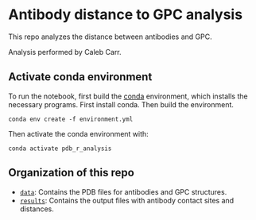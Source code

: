 # Antibody distance to GPC analysis

This repo analyzes the distance between antibodies and GPC.

Analysis performed by Caleb Carr.

## Activate conda environment

To run the notebook, first build the [conda](https://docs.conda.io/) environment, which installs the necessary programs. First install conda. Then build the environment.

```
conda env create -f environment.yml
```

Then activate the conda environment with:

```
conda activate pdb_r_analysis
```

## Organization of this repo

- [`data`](data/): Contains the PDB files for antibodies and GPC structures.
- [`results`](results/): Contains the output files with antibody contact sites and distances.